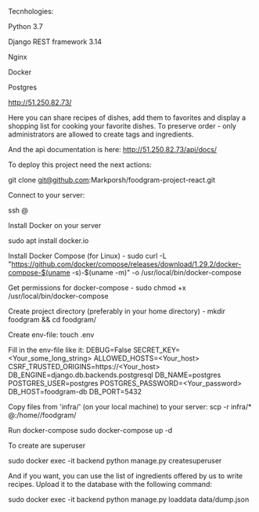 Tecnhologies:

Python 3.7

Django REST framework 3.14

Nginx

Docker

Postgres

http://51.250.82.73/

Here you can share recipes of dishes, add them to favorites and display a shopping list for cooking your favorite dishes. To preserve order - only administrators are allowed to create tags and ingredients.


And the api documentation is here: http://51.250.82.73/api/docs/

To deploy this project need the next actions:


git clone git@github.com:Markporsh/foodgram-project-react.git

Connect to your server:

ssh <server user>@<server IP>
  
Install Docker on your server
  
sudo apt install docker.io
  
Install Docker Compose (for Linux) - 
sudo curl -L "https://github.com/docker/compose/releases/download/1.29.2/docker-compose-$(uname -s)-$(uname -m)" -o /usr/local/bin/docker-compose
  
Get permissions for docker-compose -
sudo chmod +x /usr/local/bin/docker-compose
  
Create project directory (preferably in your home directory) - 
mkdir foodgram && cd foodgram/
  
Create env-file:
touch .env
  
Fill in the env-file like it:
DEBUG=False
SECRET_KEY=<Your_some_long_string>
ALLOWED_HOSTS=<Your_host>
CSRF_TRUSTED_ORIGINS=https://<Your_host>
DB_ENGINE=django.db.backends.postgresql
DB_NAME=postgres
POSTGRES_USER=postgres
POSTGRES_PASSWORD=<Your_password>
DB_HOST=foodgram-db
DB_PORT=5432
  
Copy files from 'infra/' (on your local machine) to your server:
scp -r infra/* <server user>@<server IP>:/home/<server user>/foodgram/
  
Run docker-compose
sudo docker-compose up -d
  
To create are superuser

sudo docker exec -it backend python manage.py createsuperuser

And if you want, you can use the list of ingredients offered by us to write recipes. Upload it to the database with the following command:

sudo docker exec -it backend python manage.py loaddata data/dump.json
